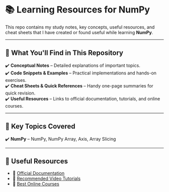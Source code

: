 # **📚 Learning Resources for NumPy**  
  
This repo contains my study notes, key concepts, useful resources, and cheat sheets that I have created or found useful while learning **NumPy**.  

---

## **📌 What You'll Find in This Repository**
✔️ **Conceptual Notes** – Detailed explanations of important topics.  
✔️ **Code Snippets & Examples** – Practical implementations and hands-on exercises.  
✔️ **Cheat Sheets & Quick References** – Handy one-page summaries for quick revision.  
✔️ **Useful Resources** – Links to official documentation, tutorials, and online courses.  

---

## **📖 Key Topics Covered**
✔️ **NumPy** – NumPy, NumPy Array, Axis, Array Slicing 

---

## **🔗 Useful Resources**
- 📘 [Official Documentation](https://numpy.org/devdocs/user/)  
- 🎥 [Recommended Video Tutorials](https://www.youtube.com/watch?v=Rbh1rieb3zc&t=970s)  
- 📝 [Best Online Courses](https://colab.research.google.com/github/google/eng-edu/blob/main/ml/cc/exercises/numpy_ultraquick_tutorial.ipynb?utm_source=mlcc&utm_campaign=colab-external&utm_medium=referral&utm_content=mlcc-prework&hl=en)  
